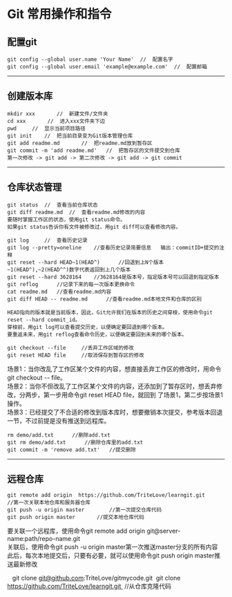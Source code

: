 # Git 常用操作和指令


## 配置git     

    git config --global user.name 'Your Name'  //  配置名字    
    git config --global user.email 'example@example.com'  //  配置邮箱   
   
---   
    
## 创建版本库     

    mkdir xxx       //  新建文件/文件夹   
    cd xxx       //  进入xxx文件夹下边   
    pwd     //  显示当前项目路径   
    git init    //  把当前目录变为Git版本管理仓库   
    git add readme.md       //  把readme.md放到暂存区   
    git commit -m 'add readme.md'   //  把暂存区的文件提交到仓库   
    第一次修改 -> git add -> 第二次修改 -> git add -> git commit   
   
---   
   
## 仓库状态管理    

    git status  //  查看当前仓库状态   
    git diff readme.md  //  查看readme.md修改的内容   
    要随时掌握工作区的状态，使用git status命令。   
    如果git status告诉你有文件被修改过，用git diff可以查看修改内容。   
       
    git log     //  查看历史记录   
    git log --pretty=oneline    //查看历史记录简要信息   输出：commitID+提交的注释   
    git reset --hard HEAD~1(HEAD^)      //回退到上N个版本~1(HEAD^),~2(HEAD^^)数字代表返回到上几个版本   
    git reset --hard 3628164    //3628164是版本号，指定版本号可以回退到指定版本   
    git reflog      //记录下来的每一次版本更换命令   
    cat readme.md   //查看readme.md内容   
    git diff HEAD -- readme.md      //查看readme.md本地文件和仓库的区别   
       
    HEAD指向的版本就是当前版本，因此，Git允许我们在版本的历史之间穿梭，使用命令git reset --hard commit_id。   
    穿梭前，用git log可以查看提交历史，以便确定要回退到哪个版本。   
    要重返未来，用git reflog查看命令历史，以便确定要回到未来的哪个版本。   
    
    git checkout --file     //丢弃工作区域的修改   
    git reset HEAD file     //取消保存到暂存区的修改    
场景1：当你改乱了工作区某个文件的内容，想直接丢弃工作区的修改时，用命令git checkout -- file。   
场景2：当你不但改乱了工作区某个文件的内容，还添加到了暂存区时，想丢弃修改，分两步，第一步用命令git reset HEAD file，就回到     了场景1，第二步按场景1操作。     
场景3：已经提交了不合适的修改到版本库时，想要撤销本次提交，参考版本回退一节，不过前提是没有推送到远程库。   

    rm demo/add.txt      //删除add.txt    
    git rm demo/add.txt      //删除仓库里的add.txt    
    git commit -m 'remove add.txt'   //提交删除     
        
---     

## 远程仓库      
    
    git remote add origin  https://github.com/TriteLove/learngit.git     //第一次关联本地仓库和服务器仓库      
    git push -u origin master        //第一次提交仓库代码        
    git push origin master       //提交本地仓库代码     

要关联一个远程库，使用命令git remote add origin git@server-name:path/repo-name.git       
关联后，使用命令git push -u origin master第一次推送master分支的所有内容     
此后，每次本地提交后，只要有必要，就可以使用命令git push origin master推送最新修改

    git clone git@github.com:TriteLove/gitmycode.git  git clone https://github.com/TriteLove/learngit.git   //从仓库克隆代码
